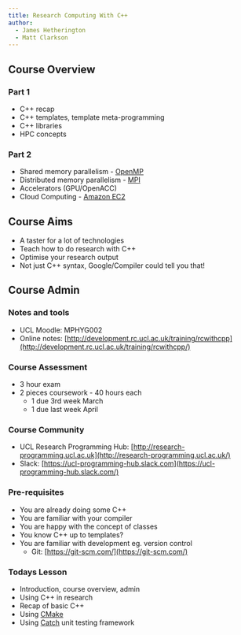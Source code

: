 ```yaml
---
title: Research Computing With C++
author:
  - James Hetherington
  - Matt Clarkson
---
```


## Course Overview

### Part 1

* C++ recap
* C++ templates, template meta-programming
* C++ libraries
* HPC concepts

### Part 2

* Shared memory parallelism - [OpenMP](http://www.openmp.org)
* Distributed memory parallelism - [MPI](http://www.open-mpi.org)
* Accelerators (GPU/OpenACC)
* Cloud Computing - [Amazon EC2](http://aws.amazon.com/)

## Course Aims

* A taster for a lot of technologies
* Teach how to do research with C++
* Optimise your research output
* Not just C++ syntax, Google/Compiler could tell you that!


## Course Admin

### Notes and tools

* UCL Moodle: MPHYG002
* Online notes: [http://development.rc.ucl.ac.uk/training/rcwithcpp](http://development.rc.ucl.ac.uk/training/rcwithcpp/)

### Course Assessment

* 3 hour exam
* 2 pieces coursework - 40 hours each
    * 1 due 3rd week March
    * 1 due last week April


### Course Community

* UCL Research Programming Hub: [http://research-programming.ucl.ac.uk](http://research-programming.ucl.ac.uk/)
* Slack: [https://ucl-programming-hub.slack.com](https://ucl-programming-hub.slack.com/)


### Pre-requisites

* You are already doing some C++
* You are familiar with your compiler
* You are happy with the concept of classes
* You know C++ up to templates?
* You are familiar with development eg. version control
    * Git: [https://git-scm.com/](https://git-scm.com/)


### Todays Lesson

* Introduction, course overview, admin
* Using C++ in research
* Recap of basic C++
* Using [CMake](http://www.cmake.org)
* Using [Catch](https://github.com/philsquared/Catch) unit testing framework
